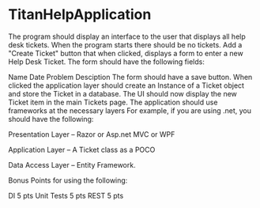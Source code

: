 # TitanHelpApplication

The program should display an interface to the user that displays all help desk tickets. When the program starts there should be no tickets. Add a "Create Ticket" button that when clicked, displays a form to enter a new Help Desk Ticket. The form should have the following fields:

Name
Date
Problem Desciption
The form should have a save button. When clicked the application layer should create an Instance of a Ticket object and store the Ticket in a database. The UI should now display the new Ticket item in the main Tickets page. The application should use frameworks at the necessary layers For example, if you are using .net, you should have the following:

Presentation Layer – Razor or Asp.net MVC or WPF

Application Layer –   A Ticket class as a POCO

Data Access Layer – Entity Framework.

Bonus Points for using the following:

DI 5 pts
Unit Tests 5 pts
REST 5 pts
